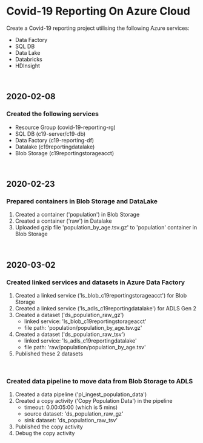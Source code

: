 # Covid-19 Reporting On Azure Cloud

Create a Covid-19 reporting project utilising the following Azure services:
- Data Factory
- SQL DB
- Data Lake
- Databricks
- HDInsight


&nbsp;
&nbsp;


## 2020-02-08

### Created the following services
- Resource Group (covid-19-reporting-rg)
- SQL DB (c19-server/c19-db)
- Data Factory (c19-reporting-df)
- Datalake (c19reportingdatalake)
- Blob Storage (c19reportingstorageacct)


&nbsp;
&nbsp;


## 2020-02-23

### Prepared containers in Blob Storage and DataLake
1. Created a container ('population') in Blob Storage
2. Created a container ('raw') in Datalake
3. Uploaded gzip file 'population_by_age.tsv.gz' to 'population' container in Blob Storage


&nbsp;
&nbsp;


## 2020-03-02

### Created linked services and datasets in Azure Data Factory
1. Created a linked service ('ls_blob_c19reportingstorageacct') for Blob Storage
2. Created a linked service ('ls_adls_c19reportingdatalake') for ADLS Gen 2
3. Created a dataset ('ds_population_raw_gz')
    * linked service: 'ls_blob_c19reportingstorageacct'
    * file path: 'population/population_by_age.tsv.gz'
4. Created a dataset ('ds_population_raw_tsv')
    * linked service: 'ls_adls_c19reportingdatalake'
    * file path: 'raw/population/population_by_age.tsv'
5. Published these 2 datasets

&nbsp;

### Created data pipeline to move data from Blob Storage to ADLS
1. Created a data pipeline ('pl_ingest_population_data')
2. Created a copy activity ('Copy Population Data') in the pipeline
    * timeout: 0.00:05:00 (which is 5 mins)
    * source dataset: 'ds_population_raw_gz'
    * sink dataset: 'ds_population_raw_tsv'
3. Published the copy activity
4. Debug the copy activity



